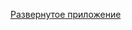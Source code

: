 [Развернутое приложение]([https://code.visualstudio.com/](https://tamaramart28.github.io/BookingPage/))
